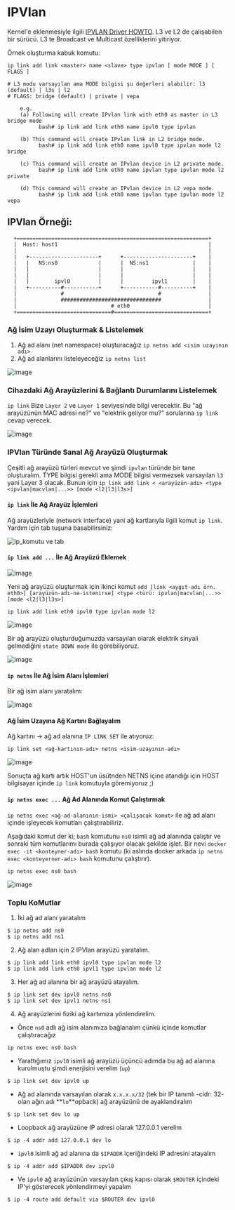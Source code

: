 # IPVlan 



Kernel'e eklenmesiyle ilgili [IPVLAN Driver HOWTO](https://www.kernel.org/doc/Documentation/networking/ipvlan.txt).
L3 ve L2 de çalışabilen bir sürücü. L3 te Broadcast ve Multicast özelliklerini yitiriyor.

Örnek oluşturma kabuk komutu:
```shell
ip link add link <master> name <slave> type ipvlan [ mode MODE ] [ FLAGS ]

# L3 modu varsayılan ama MODE bilgisi şu değerleri alabilir: l3 (default) | l3s | l2
# FLAGS: bridge (default) | private | vepa

    e.g.
    (a) Following will create IPvlan link with eth0 as master in L3 bridge mode
          bash# ip link add link eth0 name ipvl0 type ipvlan

    (b) This command will create IPvlan link in L2 bridge mode.
          bash# ip link add link eth0 name ipvl0 type ipvlan mode l2 bridge
          
    (c) This command will create an IPvlan device in L2 private mode.
          bash# ip link add link eth0 name ipvlan type ipvlan mode l2 private
          
    (d) This command will create an IPvlan device in L2 vepa mode.
          bash# ip link add link eth0 name ipvlan type ipvlan mode l2 vepa
```

## IPVlan Örneği:

```
  +=============================================================+
  |  Host: host1                                                |
  |                                                             |
  |   +----------------------+      +----------------------+    |
  |   |   NS:ns0             |      |  NS:ns1              |    |
  |   |                      |      |                      |    |
  |   |                      |      |                      |    |
  |   |        ipvl0         |      |         ipvl1        |    |
  |   +----------#-----------+      +-----------#----------+    |
  |              #                              #               |
  |              ################################               |
  |                              # eth0                         |
  +==============================#==============================+
```

### Ağ İsim Uzayı Oluşturmak & Listelemek 
1. Ağ ad alanı (net namespace) oluşturacağız `ip netns add <isim uzayının adı>`
2. Ağ ad alanlarını listeleyeceğiz `ip netns list`

![image](https://user-images.githubusercontent.com/261946/147513333-875f41cd-81db-47cd-9d07-1a12ea27b53b.png)

### Cihazdaki Ağ Arayüzlerini & Bağlantı Durumlarını Listelemek
`ip link` Bize `Layer 2` ve `Layer 1` seviyesinde bilgi verecektir. Bu "ağ arayüzünün MAC adresi ne?" ve "elektrik geliyor mu?" sorularına `ip link` cevap verecek.

![image](https://user-images.githubusercontent.com/261946/147513502-1a34030d-f52b-4686-b7de-dfb24fffb0e9.png)

### IPVlan Türünde Sanal Ağ Arayüzü Oluşturmak
Çeşitli ağ arayüzü türleri mevcut ve şimdi `ipvlan` türünde bir tane oluşturalım. TYPE bilgisi gerekli ama MODE bilgisi vermezsek varsayılan `l3` yani Layer 3 olacak.
Bunun için `ip link add link < <arayüzün-adı> <type <ipvlan|macvlan|...>> [mode <l2|l3|l3s>]`

#### `ip link` İle Ağ Arayüz İşlemleri
Ağ arayüzleriyle (network interface) yani ağ kartlarıyla ilgili komut `ip link`. Yardım için tab tuşuna basabilirsiniz:

![ip_komutu ve tab](https://user-images.githubusercontent.com/261946/147514867-c73088f1-1b5c-4015-89bc-264a1d6b6766.gif)

#### `ip link add ...` İle Ağ Arayüzü Eklemek

![image](https://user-images.githubusercontent.com/261946/147513970-2f58bb3d-c206-4a28-91d0-d54902ee8c63.png)

Yeni ağ arayüzü oluşturmak için ikinci komut `add [link <aygıt-adı örn. eth0>] [arayüzün-adı-ne-istenirse] <type <türü: ipvlan|macvlan|...>> [mode <l2|l3|l3s>]`

```shell
ip link add link eth0 ipvl0 type ipvlan mode l2
```

![image](https://user-images.githubusercontent.com/261946/147514342-9653b4a1-acc6-4f3e-a37c-3da563749ad5.png)

Bir ağ arayüzü oluşturduğumuzda varsayılan olarak elektrik sinyali gelmediğini `state DOWN mode` ile görebiliyoruz. 

![image](https://user-images.githubusercontent.com/261946/147514547-2627b118-f973-40c7-8924-824aea9b9ec1.png)

#### `ip netns` İle Ağ İsim Alanı İşlemleri
Bir ağ isim alanı yaratalım:

![image](https://user-images.githubusercontent.com/261946/147514930-63fb3fd4-f33a-4959-916a-0d9a9a9183f1.png)

#### Ağ İsim Uzayına Ağ Kartını Bağlayalım
Ağ kartını -> ağ ad alanına `IP LINK SET` ile atıyoruz:

```shell
ip link set <ağ-kartının-adı> netns <isim-uzayının-adı>
```

![image](https://user-images.githubusercontent.com/261946/147515054-bc6f5a53-03f0-48ed-bb6b-ae37025e628c.png)

Sonuçta ağ kartı artık HOST'un üsütnden NETNS içine atandığı için HOST bilgisayar içinde `ip link` komutuyla göremiyoruz ;)

#### `ip netns exec ...` Ağ Ad Alanında Komut Çalıştırmak 
`ip netns exec <ağ-ad-alanının-ismi> <çalışacak komut>` ile ağ ad alanı içinde işleyecek komutları çalıştırabiliriz.

Aşağıdaki komut der ki; `bash` komutunu `ns0` isimli ağ ad alanında çalıştır ve sonraki tüm komutlarımı burada çalışıyor olacak şekilde işlet.
Bir nevi `docker exec -it <konteyner-adı> bash` komutu (ki aslında docker arkada `ip netns exec <konteyerner-adı> bash` komutunu çalıştırır).

```shell
ip netns exec ns0 bash
```

![image](https://user-images.githubusercontent.com/261946/147515461-391473f7-6cbe-4482-9b9e-a1e5cda70bb7.png)



### Toplu KoMutlar


1. İki ağ ad alanı yaratalım
```shell
$ ip netns add ns0
$ ip netns add ns1
```

2. Ağ alan adları için 2 IPVlan arayüzü yaratalım. 
```shell
$ ip link add link eth0 ipvl0 type ipvlan mode l2
$ ip link add link eth0 ipvl1 type ipvlan mode l2
```

3. Her ağ ad alanına bir ağ arayüzü atayalım.
```shell
$ ip link set dev ipvl0 netns ns0
$ ip link set dev ipvl1 netns ns1
```

4. Ağ arayüzlerini fiziki ağ kartımıza yönlendirelim.
  - Önce `ns0` adlı ağ isim alanımıza bağlanalım çünkü içinde komutlar çalıştıracağız
```shell
ip netns exec ns0 bash
```
  - Yarattığımız `ipvl0` isimli ağ arayüzü üçüncü adımda bu ağ ad alanına kurulmuştu şimdi enerjisini verelim (`up`)
```shell
$ ip link set dev ipvl0 up
```
  - Ağ ad alanında varsayılan olarak `x.x.x.x/32` (tek bir IP tanımlı -cidr: 32- olan ağın adı **`lo`**opback) ağ arayüzünü de ayaklandıralım
```shell
$ ip link set dev lo up
```
  - Loopback ağ arayüzüne IP adresi olarak 127.0.0.1 verelim 
```shell
$ ip -4 addr add 127.0.0.1 dev lo
```
  - `ipvl0` isimli ağ ad alanına da `$IPADDR` içeriğindeki IP adresini atayalım
```shell
$ ip -4 addr add $IPADDR dev ipvl0
```

  - Ve `ipvl0` ağ arayüzünün varsayılan çıkış kapısı olarak `$ROUTER` içindeki IP'yi gösterecek yönlendirmeyi yapalım
```shell
$ ip -4 route add default via $ROUTER dev ipvl0
```
